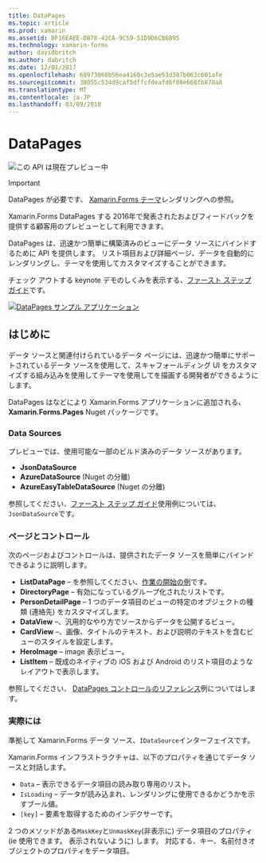 ```yaml
---
title: DataPages
ms.topic: article
ms.prod: xamarin
ms.assetid: DF16EAEE-DB78-42CA-9C59-51D9D6CB6B95
ms.technology: xamarin-forms
author: davidbritch
ms.author: dabritch
ms.date: 12/01/2017
ms.openlocfilehash: 60973068b56ea4160c3e5ae53d387b063c601afe
ms.sourcegitcommit: 30055c534d9caf5dffcfdeafd6f08e666fb870a8
ms.translationtype: MT
ms.contentlocale: ja-JP
ms.lasthandoff: 03/09/2018
---
```

# <a name="datapages"></a>DataPages

![](~/media/shared/preview.png "この API は現在プレビュー中")

> [!IMPORTANT]
> DataPages が必要です、 [Xamarin.Forms テーマ](~/xamarin-forms/user-interface/themes/index.md)レンダリングへの参照。

Xamarin.Forms DataPages する 2016年で発表されたおよびフィードバックを提供する顧客用のプレビューとして利用できます。

DataPages は、迅速かつ簡単に構築済みのビューにデータ ソースにバインドするために API を提供します。 リスト項目および詳細ページ、データを自動的にレンダリングし、テーマを使用してカスタマイズすることができます。

チェック アウトする keynote デモのしくみを表示する、[ファースト ステップ ガイド](get-started.md)です。

[![](images/demo-sml.png "DataPages サンプル アプリケーション")](images/demo.png#lightbox "DataPages サンプル アプリケーション")

## <a name="introduction"></a>はじめに

データ ソースと関連付けられているデータ ページには、迅速かつ簡単にサポートされているデータ ソースを使用して、スキャフォールディング UI をカスタマイズする組み込みを使用してテーマを使用してを描画する開発者ができるようにします。

DataPages はなどにより Xamarin.Forms アプリケーションに追加される、 **Xamarin.Forms.Pages** Nuget パッケージです。

### <a name="data-sources"></a>Data Sources

プレビューでは、使用可能な一部のビルド済みのデータ ソースがあります。

* **JsonDataSource**
* **AzureDataSource** (Nuget の分離)
* **AzureEasyTableDataSource** (Nuget の分離)

参照してください、[ファースト ステップ ガイド](get-started.md)使用例については、`JsonDataSource`です。


### <a name="pages--controls"></a>ページとコントロール

次のページおよびコントロールは、提供されたデータ ソースを簡単にバインドできるように説明します。

* **ListDataPage** – を参照してください、[作業の開始の例](get-started.md)です。
* **DirectoryPage** – 有効になっているグループ化されたリストです。
* **PersonDetailPage** – 1 つのデータ項目のビューの特定のオブジェクトの種類 (連絡先) をカスタマイズします。
* **DataView** –、汎用的なやり方でソースからデータを公開するビュー。
* **CardView** –、画像、タイトルのテキスト、および説明のテキストを含むビューのスタイルを設定します。
* **HeroImage** – image 表示ビュー。
* **ListItem** – 既成のネイティブの iOS および Android のリスト項目のようなレイアウトで表示します。

参照してください、 [DataPages コントロールのリファレンス](controls.md)例についてはします。



### <a name="under-the-hood"></a>実際には

準拠して Xamarin.Forms データ ソース、`IDataSource`インターフェイスです。

Xamarin.Forms インフラストラクチャは、以下のプロパティを通じてデータ ソースと対話します。

* `Data` – 表示できるデータ項目の読み取り専用のリスト。
* `IsLoading` – データが読み込まれ、レンダリングに使用できるかどうかを示すブール値。
* `[key]` – 要素を取得するためのインデクサーです。

2 つのメソッドがある`MaskKey`と`UnmaskKey`(非表示に) データ項目のプロパティ (ie 使用できます。 表示されないように) します。
対応する、キー、名前付きオブジェクトのプロパティをデータ項目。

